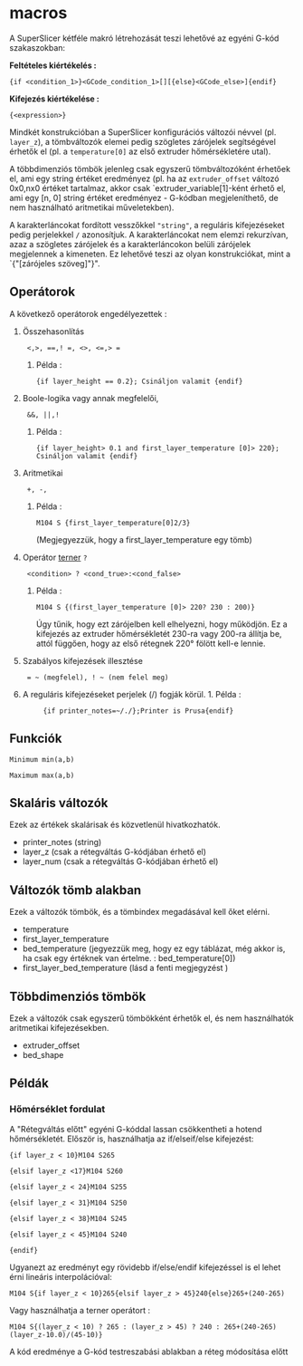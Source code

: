 # macros

A SuperSlicer kétféle makró létrehozását teszi lehetővé az egyéni G-kód szakaszokban:

**Feltételes kiértékelés :**

```text
{if <condition_1>}<GCode_condition_1>[][{else}<GCode_else>]{endif}
```

**Kifejezés kiértékelése :**

```text
{<expression>}
```

Mindkét konstrukcióban a SuperSlicer konfigurációs változói névvel \(pl. `layer_z`\), a tömbváltozók elemei pedig szögletes zárójelek segítségével érhetők el \(pl. a `temperature[0]` az első extruder hőmérsékletére utal\).

A többdimenziós tömbök jelenleg csak egyszerű tömbváltozóként érhetőek el, ami egy string értéket eredményez \(pl. ha az `extruder_offset` változó 0x0,nx0 értéket tartalmaz, akkor csak \`extruder\_variable\[1\]-ként érhető el, ami egy \[n, 0\] string értéket eredményez - G-kódban megjeleníthető, de nem használható aritmetikai műveletekben\).

A karakterláncokat fordított vesszőkkel `"string"`, a reguláris kifejezéseket pedig perjelekkel `/` azonosítjuk. A karakterláncokat nem elemzi rekurzívan, azaz a szögletes zárójelek és a karakterláncokon belüli zárójelek megjelennek a kimeneten. Ez lehetővé teszi az olyan konstrukciókat, mint a \`{"\[zárójeles szöveg\]"}".

## Operátorok

A következő operátorok engedélyezettek :

1. Összehasonlítás

   ```text
    <,>, ==,! =, <>, <=,> =
   ```

   1. Példa :

      `{if layer_height == 0.2}; Csináljon valamit {endif}`

2. Boole-logika vagy annak megfelelői,

   ```text
    &&, ||,!
   ```

   1. Példa :

      `{if layer_height> 0.1 and first_layer_temperature [0]> 220}; Csináljon valamit {endif}`

3. Aritmetikai

   ```text
    +, -, 
   ```

   1. Példa :

      `M104 S {first_layer_temperature[0]2/3}`

      \(Megjegyezzük, hogy a first\_layer\_temperature egy tömb\)

4. Operátor [terner](https://hu.abcdef.wiki/wiki/Ternary_operation) `?`

   ```text
    <condition> ? <cond_true>:<cond_false>
   ```

   1. Példa :

      `M104 S {(first_layer_temperature [0]> 220? 230 : 200)}`

      Úgy tűnik, hogy ezt zárójelben kell elhelyezni, hogy működjön. Ez a kifejezés az extruder hőmérsékletét 230-ra vagy 200-ra állítja be, attól függően, hogy az első rétegnek 220° fölött kell-e lennie.

5. Szabályos kifejezések illesztése

   ```text
    = ~ (megfelel), ! ~ (nem felel meg)
   ```

6. A reguláris kifejezéseket perjelek \(/\) fogják körül. 1. Példa :

   ```text
        {if printer_notes=~/./};Printer is Prusa{endif}
   ```

## Funkciók

```text
Minimum min(a,b)

Maximum max(a,b)
```

## Skaláris változók

Ezek az értékek skalárisak és közvetlenül hivatkozhatók.

* printer\_notes \(string\)
* layer\_z \(csak a rétegváltás G-kódjában érhető el\)
* layer\_num \(csak a rétegváltás G-kódjában érhető el\)

## Változók tömb alakban

Ezek a változók tömbök, és a tömbindex megadásával kell őket elérni.

* temperature
* first\_layer\_temperature
* bed\_temperature \(jegyezzük meg, hogy ez egy táblázat, még akkor is, ha csak egy értéknek van értelme. : bed\_temperature\[0\]\)
* first\_layer\_bed\_temperature \(lásd a fenti megjegyzést \)

## Többdimenziós tömbök

Ezek a változók csak egyszerű tömbökként érhetők el, és nem használhatók aritmetikai kifejezésekben.

* extruder\_offset
* bed\_shape

## Példák

### Hőmérséklet fordulat

A "Rétegváltás előtt" egyéni G-kóddal lassan csökkentheti a hotend hőmérsékletét. Először is, használhatja az if/elseif/else kifejezést:

```text
{if layer_z < 10}M104 S265

{elsif layer_z <17}M104 S260

{elsif layer_z < 24}M104 S255

{elsif layer_z < 31}M104 S250

{elsif layer_z < 38}M104 S245

{elsif layer_z < 45}M104 S240

{endif}
```

Ugyanezt az eredményt egy rövidebb if/else/endif kifejezéssel is el lehet érni lineáris interpolációval:

```text
M104 S{if layer_z < 10}265{elsif layer_z > 45}240{else}265+(240-265)
```

Vagy használhatja a terner operátort :

```text
M104 S{(layer_z < 10) ? 265 : (layer_z > 45) ? 240 : 265+(240-265)(layer_z-10.0)/(45-10)}
```

A kód eredménye a G-kód testreszabási ablakban a réteg módosítása előtt

